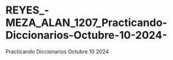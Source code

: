 # REYES_-MEZA_ALAN_1207_Practicando-Diccionarios-Octubre-10-2024-
Practicando Diccionarios Octubre 10 2024 
